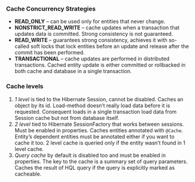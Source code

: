 ### Cache Concurrency Strategies

- **READ_ONLY** – can be used only for entities that never change.
- **NONSTRICT_READ_WRITE** – cache updates when a transaction that updates data is committed. Strong consistency is not guaranteed.
- **READ_WRITE** – guarantees strong consistency, achieves it with so-called soft locks that lock entities before an update and release after the commit has been performed.
- **TRANSACTIONAL** – cache updates are performed in distributed transactions. Cached entity update is either committed or rollbacked in both cache and database in a single transaction.

### Cache levels

1. *1 level* is tied to the Hibernate Session, cannot be disabled. Caches an object by its id. Load-method doesn’t really load data before it is requested. Consequent loads in a single transaction load data from Session cache but not from database itself.
2. *2 level* tied to Hibernate SessionFactory that works between sessions. Must be enabled in properties. Caches entities annotated with `@Cache`. Entity’s dependent entities must be annotated either if you want to cache it too. 2 level cache is queried only if the entity wasn’t found in 1 level cache.
3. *Query cache* by default is disabled too and must be enabled in properties. The key to the cache is a summary set of query parameters. Caches the result of HQL query if the query is explicitly marked as cacheable.

